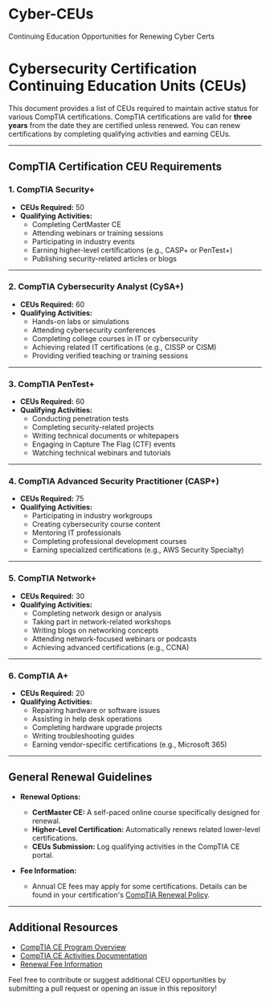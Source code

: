 # Cyber-CEUs
Continuing Education Opportunities for Renewing Cyber Certs
# Cybersecurity Certification Continuing Education Units (CEUs)

This document provides a list of CEUs required to maintain active status for various CompTIA certifications. CompTIA certifications are valid for **three years** from the date they are certified unless renewed. You can renew certifications by completing qualifying activities and earning CEUs.

---

## CompTIA Certification CEU Requirements

### 1. **CompTIA Security+**
   - **CEUs Required:** 50
   - **Qualifying Activities:**
     - Completing CertMaster CE
     - Attending webinars or training sessions
     - Participating in industry events
     - Earning higher-level certifications (e.g., CASP+ or PenTest+)
     - Publishing security-related articles or blogs

---

### 2. **CompTIA Cybersecurity Analyst (CySA+)**
   - **CEUs Required:** 60
   - **Qualifying Activities:**
     - Hands-on labs or simulations
     - Attending cybersecurity conferences
     - Completing college courses in IT or cybersecurity
     - Achieving related IT certifications (e.g., CISSP or CISM)
     - Providing verified teaching or training sessions

---

### 3. **CompTIA PenTest+**
   - **CEUs Required:** 60
   - **Qualifying Activities:**
     - Conducting penetration tests
     - Completing security-related projects
     - Writing technical documents or whitepapers
     - Engaging in Capture The Flag (CTF) events
     - Watching technical webinars and tutorials

---

### 4. **CompTIA Advanced Security Practitioner (CASP+)**
   - **CEUs Required:** 75
   - **Qualifying Activities:**
     - Participating in industry workgroups
     - Creating cybersecurity course content
     - Mentoring IT professionals
     - Completing professional development courses
     - Earning specialized certifications (e.g., AWS Security Specialty)

---

### 5. **CompTIA Network+**
   - **CEUs Required:** 30
   - **Qualifying Activities:**
     - Completing network design or analysis
     - Taking part in network-related workshops
     - Writing blogs on networking concepts
     - Attending network-focused webinars or podcasts
     - Achieving advanced certifications (e.g., CCNA)

---

### 6. **CompTIA A+**
   - **CEUs Required:** 20
   - **Qualifying Activities:**
     - Repairing hardware or software issues
     - Assisting in help desk operations
     - Completing hardware upgrade projects
     - Writing troubleshooting guides
     - Earning vendor-specific certifications (e.g., Microsoft 365)

---

## General Renewal Guidelines
- **Renewal Options:**
  - **CertMaster CE:** A self-paced online course specifically designed for renewal.
  - **Higher-Level Certification:** Automatically renews related lower-level certifications.
  - **CEUs Submission:** Log qualifying activities in the CompTIA CE portal.
  
- **Fee Information:**
  - Annual CE fees may apply for some certifications. Details can be found in your certification's [CompTIA Renewal Policy](https://www.comptia.org/continuing-education).

---

## Additional Resources
- [CompTIA CE Program Overview](https://www.comptia.org/continuing-education)
- [CompTIA CE Activities Documentation](https://www.comptia.org/continuing-education/choose/renewal-options)
- [Renewal Fee Information](https://www.comptia.org/continuing-education/learn/ce-program-fees)

Feel free to contribute or suggest additional CEU opportunities by submitting a pull request or opening an issue in this repository!
